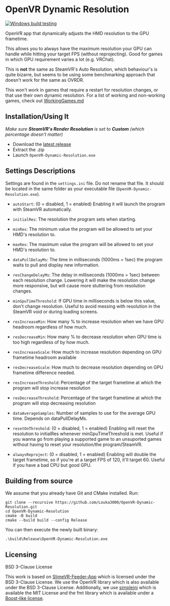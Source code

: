 # OpenVR Dynamic Resolution

[![Windows build testing](https://github.com/Louka3000/OpenVR-Dynamic-Resolution/actions/workflows/vs17.yml/badge.svg)](https://github.com/Louka3000/OpenVR-Dynamic-Resolution/actions/workflows/vs17.yml)

OpenVR app that dynamically adjusts the HMD resolution to the GPU frametime.

This allows you to always have the maximum resolution your GPU can handle while hitting your target FPS (without reprojecting). Good for games in which GPU requirement varies a lot (e.g. VRChat).

This is **not** the same as SteamVR's Auto Resolution, which behaviour's is quite bizarre, but seems to be using some benchmarking approach that doesn't work for the same as OVRDR.

This won't work in games that require a restart for resolution changes, or that use their own dynamic resolution. For a list of working and non-working games, check out [WorkingGames.md](WorkingGames.md)

## Installation/Using It

_Make sure **SteamVR's Render Resolution** is set to **Custom** (which percentage doesn't matter)_

- Download the [latest release ](https://github.com/Louka3000/OpenVR-Dynamic-Resolution/releases/latest/download/OpenVR-Dynamic-Resolution.zip)
- Extract the .zip
- Launch `OpenVR-Dynamic-Resolution.exe`

## Settings Descriptions

Settings are found in the `settings.ini` file. Do not rename that file. It should be located in the same folder as your executable file (`OpenVR-Dynamic-Resolution.exe`).

- `autoStart`: (0 = disabled, 1 = enabled) Enabling it will launch the program with SteamVR automatically.

- `initialRes`: The resolution the program sets when starting.

- `minRes`: The minimum value the program will be allowed to set your HMD's resolution to.

- `maxRes`: The maximum value the program will be allowed to set your HMD's resolution to.

- `dataPullDelayMs`: The time in milliseconds (1000ms = 1sec) the program waits to pull and display new information.

- `resChangeDelayMs`: The delay in milliseconds (1000ms = 1sec) between each resolution change. Lowering it will make the resolution change more responsive, but will cause more stuttering from resolution changes.

- `minGpuTimeThreshold`: If GPU time in milliseconds is below this value, don't change resolution. Useful to avoid messing with resolution in the SteamVR void or during loading screens.

- `resIncreaseMin`: How many % to increase resolution when we have GPU headroom regardless of how much.

- `resDecreaseMin`: How many % to decrease resolution when GPU time is too high regardless of by how much.

- `resIncreaseScale`: How much to increase resolution depending on GPU frametime headroom available

- `resDecreaseScale`: How much to decrease resolution depending on GPU frametime difference needed.

- `resIncreaseThreshold`: Percentage of the target frametime at which the program will stop increase resolution

- `resDecreaseThreshold`: Percentage of the target frametime at which the program will stop decreasing resolution

- `dataAverageSamples`: Number of samples to use for the average GPU time. Depends on dataPullDelayMs.

- `resetOnThreshold`: (0 = disabled, 1 = enabled) Enabling will reset the resolution to initialRes whenever minGpuTimeThreshold is met. Useful if you wanna go from playing a supported game to an unsuported games without having to reset your resolution/the program/SteamVR.

- `alwaysReproject`: (0 = disabled, 1 = enabled) Enabling will double the target frametime, so if you're at a target FPS of 120, it'll target 60. Useful if you have a bad CPU but good GPU.

## Building from source

We assume that you already have Git and CMake installed. Run:

```
git clone --recursive https://github.com/Louka3000/OpenVR-Dynamic-Resolution.git
cd OpenVR-Dynamic-Resolution
cmake -B build
cmake --build build --config Release
```

You can then execute the newly built binary:

```
.\build\Release\OpenVR-Dynamic-Resolution.exe
```

## Licensing

BSD 3-Clause License

This work is based on [SlimeVR-Feeder-App](https://github.com/SlimeVR/SlimeVR-Feeder-App) which is licensed under the BSD 3-Clause License. We use the OpenVR library which is also available under the BSD 3-Clause License. Additionally, we use [simpleini](https://github.com/brofield/simpleini) which is available the MIT License and the fmt library which is available under a [Boost-like license](https://github.com/fmtlib/fmt/blob/master/LICENSE.rst).
